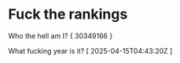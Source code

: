 # Fuck the rankings

Who the hell am I?
{ 30349166 }

What fucking year is it?
[ 2025-04-15T04:43:20Z ]
